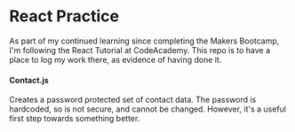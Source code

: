 # React Practice

As part of my continued learning since completing the Makers Bootcamp, I'm following the React Tutorial at CodeAcademy. This repo is to have a place to log my work there, as evidence of having done it. 

#### Contact.js

Creates a password protected set of contact data. The password is hardcoded, so is not secure, and cannot be changed. However, it's a useful first step towards something better.
